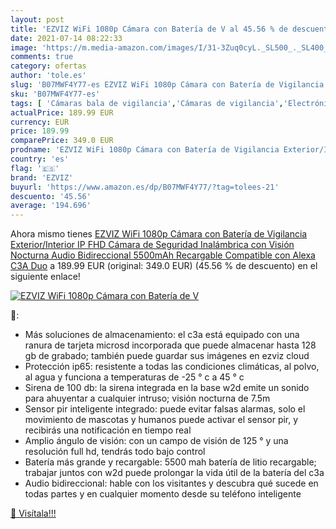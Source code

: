 ```yaml
---
layout: post
title: 'EZVIZ WiFi 1080p Cámara con Batería de V al 45.56 % de descuento'
date: 2021-07-14 08:22:33
image: 'https://m.media-amazon.com/images/I/31-3Zuq0cyL._SL500_._SL400_.jpg'
comments: true
category: ofertas
author: 'tole.es'
slug: 'B07MWF4Y77-es EZVIZ WiFi 1080p Cámara con Batería de Vigilancia...'
sku: 'B07MWF4Y77-es'
tags: [ 'Cámaras bala de vigilancia','Cámaras de vigilancia','Electrónica','Fotografía y videocámaras','alexa','ezviz', ]
actualPrice: 189.99 EUR
currency: EUR
price: 189.99
comparePrice: 349.0 EUR
prodname: 'EZVIZ WiFi 1080p Cámara con Batería de Vigilancia Exterior/Interior  IP FHD Cámara de Seguridad Inalámbrica con Visión Nocturna  Audio Bidireccional  5500mAh Recargable  Compatible con Alexa  C3A Duo'
country: 'es'
flag: '🇪🇸'
brand: 'EZVIZ'
buyurl: 'https://www.amazon.es/dp/B07MWF4Y77/?tag=tolees-21'
descuento: '45.56'
average: '194.696'
---
```


Ahora mismo tienes [EZVIZ WiFi 1080p Cámara con Batería de Vigilancia Exterior/Interior  IP FHD Cámara de Seguridad Inalámbrica con Visión Nocturna  Audio Bidireccional  5500mAh Recargable  Compatible con Alexa  C3A Duo](https://www.amazon.es/dp/B07MWF4Y77/?tag=tolees-21) a 189.99 EUR (original: 349.0 EUR) (45.56 %  de descuento) en el siguiente enlace!

[![EZVIZ WiFi 1080p Cámara con Batería de V](https://m.media-amazon.com/images/I/31-3Zuq0cyL._SL500_._SL400_.jpg)](https://www.amazon.es/dp/B07MWF4Y77/?tag=tolees-21)

🔎:

- Más soluciones de almacenamiento: el c3a está equipado con una ranura de tarjeta microsd incorporada que puede almacenar hasta 128 gb de grabado; también puede guardar sus imágenes en ezviz cloud
- Protección ip65: resistente a todas las condiciones climáticas, al polvo, al agua y funciona a temperaturas de -25 ° c a 45 ° c
- Sirena de 100 db: la sirena integrada en la base w2d emite un sonido para ahuyentar a cualquier intruso; visión nocturna de 7.5m
- Sensor pir inteligente integrado: puede evitar falsas alarmas, solo el movimiento de mascotas y humanos puede activar el sensor pir, y recibirás una notificación en tiempo real
- Amplio ángulo de visión: con un campo de visión de 125 ° y una resolución full hd, tendrás todo bajo control
- Batería más grande y recargable: 5500 mah batería de litio recargable; trabajar juntos con w2d puede prolongar la vida útil de la batería del c3a
- Audio bidireccional: hable con los visitantes y descubra qué sucede en todas partes y en cualquier momento desde su teléfono inteligente

[🛒 Visítala!!!](https://www.amazon.es/dp/B07MWF4Y77/?tag=tolees-21)
